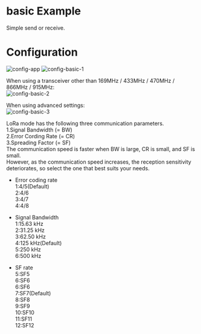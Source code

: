 # basic Example   
Simple send or receive.   

# Configuration   
![config-app](https://user-images.githubusercontent.com/6020549/162125873-556d92c4-60aa-46fb-9f6e-d2ff38858f58.jpg)
![config-basic-1](https://user-images.githubusercontent.com/6020549/162125887-be3545b6-628f-45fa-b85b-a37844283ff9.jpg)

When using a transceiver other than 169MHz / 433MHz / 470MHz / 866MHz / 915MHz:   
![config-basic-2](https://user-images.githubusercontent.com/6020549/162125892-a7dd119c-bbd1-4ace-950b-283b006587af.jpg)

When using advanced settings:   
![config-basic-3](https://user-images.githubusercontent.com/6020549/162125897-f26d35ec-1100-4f5f-b26d-d8fb35acf8a8.jpg)

LoRa mode has the following three communication parameters.   
1.Signal Bandwidth (= BW)   
2.Error Cording Rate (= CR)   
3.Spreading Factor (= SF)   
The communication speed is faster when BW is large, CR is small, and SF is small.   
However, as the communication speed increases, the reception sensitivity deteriorates, so select the one that best suits your needs.   

- Error coding rate   
1:4/5(Default)   
2:4/6   
3:4/7   
4:4/8   

- Signal Bandwidth   
1:15.63 kHz   
2:31.25 kHz   
3:62.50 kHz   
4:125 kHz(Default)   
5:250 kHz   
6:500 kHz   

- SF rate   
5:SF5   
6:SF6   
6:SF6   
7:SF7(Default)   
8:SF8   
9:SF9   
10:SF10   
11:SF11   
12:SF12   



